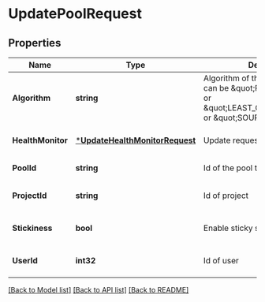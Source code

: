# UpdatePoolRequest

## Properties
Name | Type | Description | Notes
------------ | ------------- | ------------- | -------------
**Algorithm** | **string** | Algorithm of the pool. The algorithm can be \&quot;ROUND_ROBIN\&quot; or \&quot;LEAST_CONNECTIONS\&quot; or \&quot;SOURCE_IP\&quot; | [default to null]
**HealthMonitor** | [***UpdateHealthMonitorRequest**](UpdateHealthMonitorRequest.md) | Update request for health monitor | [optional] [default to null]
**PoolId** | **string** | Id of the pool to update. | [default to null]
**ProjectId** | **string** | Id of project | [optional] [default to null]
**Stickiness** | **bool** | Enable sticky sessions. | [optional] [default to null]
**UserId** | **int32** | Id of user | [optional] [default to null]

[[Back to Model list]](../README.md#documentation-for-models) [[Back to API list]](../README.md#documentation-for-api-endpoints) [[Back to README]](../README.md)


